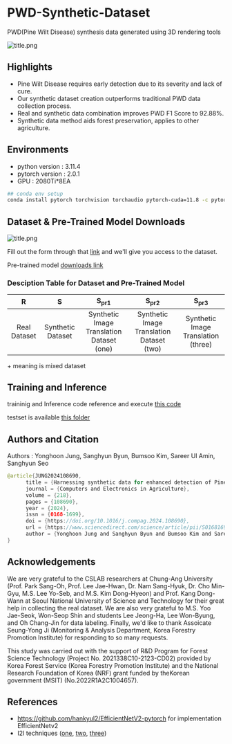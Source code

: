 # PWD-Synthetic-Dataset
PWD(Pine Wilt Disease) synthesis data generated using 3D rendering tools

![title.png](./images/title.png)  

## Highlights

- Pine Wilt Disease requires early detection due to its severity and lack of cure.
- Our synthetic dataset creation outperforms traditional PWD data collection process.
- Real and synthetic data combination improves PWD F1 Score to 92.88%.
- Synthetic data method aids forest preservation, applies to other agriculture.

## Environments

- python  version : 3.11.4
- pytorch version :  2.0.1
- GPU : 2080Ti*8EA

```bash
## conda env setup
conda install pytorch torchvision torchaudio pytorch-cuda=11.8 -c pytorch -c nvidia
```

## Dataset & Pre-Trained Model Downloads

![title.png](./images/data_const.png)  

Fill out the form through that [link](https://docs.google.com/forms/d/e/1FAIpQLSc1FoXqo3Rg39M_A8Q6VT07oeJTf7BK7faU9uh2N9cvG_NC3A/viewform?usp=sf_link) and we'll give you access to the dataset.

Pre-trained model [downloads link](https://drive.google.com/drive/folders/1K-XfZnuhrESKyhlb9z9zK1cmyWAyUggU?usp=drive_link)



### Desciption Table for Dataset and Pre-Trained Model

|R|S|S<sub>pr1|S<sub>pr2|S<sub>pr3|
|:-:|:-:|:-:|:-:|:-:|
|Real Dataset|Synthetic Dataset|Synthetic Image Translation Dataset (one)|Synthetic Image Translation Dataset (two)| Synthetic Image Translation (three)|

\+ meaning is mixed dataset


## Training and Inference

traininig and Inference code reference and execute [this code](./train.py)

testset is available [this folder](./test_dataset)


## Authors and Citation

Authors : Yonghoon Jung, Sanghyun Byun, Bumsoo Kim, Sareer Ul Amin, Sanghyun Seo

```java
@article{JUNG2024108690,
      title = {Harnessing synthetic data for enhanced detection of Pine Wilt Disease: An image classification approach},
      journal = {Computers and Electronics in Agriculture},
      volume = {218},
      pages = {108690},
      year = {2024},
      issn = {0168-1699},
      doi = {https://doi.org/10.1016/j.compag.2024.108690},
      url = {https://www.sciencedirect.com/science/article/pii/S0168169924000814},
      author = {Yonghoon Jung and Sanghyun Byun and Bumsoo Kim and Sareer {Ul Amin} and Sanghyun Seo}
}
```

## Acknowledgements

We are very grateful to the CSLAB researchers at Chung-Ang University (Prof. Park Sang-Oh, Prof. Lee Jae-Hwan, Dr. Nam Sang-Hyuk, Dr. Cho Min-Gyu, M.S. Lee Yo-Seb, and M.S. Kim Dong-Hyeon) and Prof. Kang Dong-Wann at Seoul National University of Science and Technology for their great help in collecting the real dataset. We are also very grateful to M.S. Yoo Jae-Seok, Won-Seop Shin and students Lee Jeong-Ha, Lee Won-Byung, and Oh Chang-Jin for data labeling. Finally, we'd like to thank Assoicate Seung-Yong Ji (Monitoring & Analysis Department, Korea Forestry Promotion Institute) for responding to so many requests.

This study was carried out with the support of R&D Program for Forest Science Technology (Project No. 2021338C10-2123-CD02) provided by Korea Forest Service (Korea Forestry Promotion Institute) and the National Research Foundation of Korea (NRF) grant funded by theKorean government (MSIT) (No.2022R1A2C1004657).

## References

- https://github.com/hankyul2/EfficientNetV2-pytorch for implementation EfficientNetv2
- I2I techniques ([one](https://github.com/taesungp/contrastive-unpaired-translation), [two](https://github.com/sapphire497/query-selected-attention), [three](https://github.com/Mid-Push/Decent))
